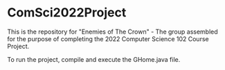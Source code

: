 # ComSci2022Project
This is the repository for "Enemies of The Crown" - The group assembled for the purpose of completing the 2022 Computer Science 102 Course Project.

To run the project, compile and execute the GHome.java file.
